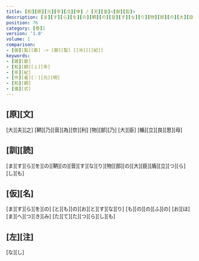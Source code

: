 ```yaml
---
title: [和][銅][元][年][戊][申] / [天][皇]<[御][製]>
description: [ま][す][ら][を][の][鞆][の][音][す][な][り][物][部][の][大][臣][盾][立][つ][ら][し][も]
position: 76
category: [巻]1
version: '1.0'
volume: 1
comparison:
- [御][製][歌] -> [御][製] [[冷]][[紀]]
keywords:
- [雑][歌]
- [和][銅][１][年]
- [年][紀]
- [作][者][：][元][明]
- [和][銅]
- [儀][式]
---
```


## [原][文]

[大][夫][之] [鞆][乃][音][為][奈][利] [物][部][乃] [大][臣] [楯][立][良][思][母]

## [訓][読]

[ま][す][ら][を][の][鞆][の][音][す][な][り][物][部][の][大][臣][盾][立][つ][ら][し][も]

## [仮][名]

[ま][す][ら][を][の] [と][も][の][お][と][す][な][り] [も][の][の][ふ][の] [お][ほ][ま][へ][つ][き][み] [た][て][た][つ][ら][し][も]

## [左][注]

[な][し]

